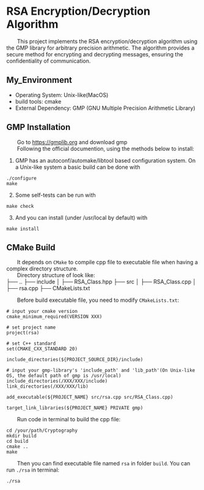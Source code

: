 # RSA Encryption/Decryption Algorithm

&emsp;&emsp;This project implements the RSA encryption/decryption algorithm using the GMP library for arbitrary precision arithmetic. The algorithm provides a secure method for encrypting and decrypting messages, ensuring the confidentiality of communication.

## My_Environment

- Operating System: Unix-like(MacOS)  
- build tools: cmake  
- External Dependency: GMP (GNU Multiple Precision Arithmetic Library)  

## GMP Installation

&emsp;&emsp;Go to https://gmplib.org and download gmp  
&emsp;&emsp;Following the official documention, using the methods below to install:  

1. GMP has an autoconf/automake/libtool based configuration system. On a Unix-like system a basic build can be done with  
```
./configure
make
```
2. Some self-tests can be run with  
```
make check
```
3. And you can install (under /usr/local by default) with  
```
make install
```

## CMake Build
&emsp;&emsp;It depends on `CMake` to compile cpp file to executable file when having a complex directory structure.  
&emsp;&emsp;Directory structure of look like:  
├── ..
├── include
│   ├── RSA_Class.hpp
├── src
│   ├── RSA_Class.cpp
│   ├── rsa.cpp
├── CMakeLists.txt

  
&emsp;&emsp;Before build executable file, you need to modify `CMakeLists.txt`:  
```
# input your cmake version
cmake_minimum_required(VERSION XXX)

# set project name
project(rsa)

# set C++ standard
set(CMAKE_CXX_STANDARD 20)

include_directories(${PROJECT_SOURCE_DIR}/include)

# input your gmp-library's 'include_path' and 'lib_path'(On Unix-like OS, the default path of gmp is /usr/local)
include_directories(/XXX/XXX/include)
link_directories(/XXX/XXX/lib)

add_executable(${PROJECT_NAME} src/rsa.cpp src/RSA_Class.cpp)

target_link_libraries(${PROJECT_NAME} PRIVATE gmp)
```
&emsp;&emsp;Run code in terminal to build the cpp file:
```
cd /your/path/Cryptography
mkdir build
cd build
cmake ..
make
```
&emsp;&emsp;Then you can find executable file named `rsa` in folder `build`. You can run `./rsa` in terminal:
```
./rsa
```



